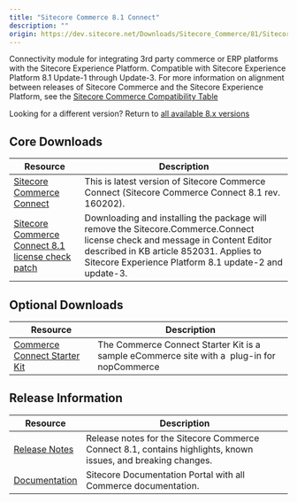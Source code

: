```yaml
---
title: "Sitecore Commerce 8.1 Connect"
description: ""
origin: https://dev.sitecore.net/Downloads/Sitecore_Commerce/81/Sitecore_Commerce_81_Connect.aspx
---
```


Connectivity module for integrating 3rd party commerce or ERP platforms with the Sitecore Experience Platform. Compatible with Sitecore Experience Platform 8.1 Update-1 through Update-3. For more information on alignment between releases of Sitecore Commerce and the Sitecore Experience Platform, see the [Sitecore Commerce Compatibility Table](https://kb.sitecore.net/articles/316437)

Looking for a different version? Return to [all available 8.x versions](/downloads/Sitecore_Commerce)

## Core Downloads

 | Resource | Description |
 | --- | --- |
 | [Sitecore Commerce Connect](https://scdp.blob.core.windows.net/downloads/Sitecore%20Commerce/81/Sitecore%20Commerce%2081%20Connect/Secure/Sitecore%20Commerce%20Connect%208.1%20rev.%20160202.zip) | This is latest version of Sitecore Commerce Connect (Sitecore Commerce Connect 8.1 rev. 160202). |
 | [Sitecore Commerce Connect 8.1 license check patch](https://scdp.blob.core.windows.net/downloads/Sitecore%20Commerce/81/Sitecore%20Commerce%2081%20Connect/Secure/Sitecore%20Commerce%20Connect%20License%20Check%20Patch%208.1%20rev.%20160627.zip) | Downloading and installing the package will remove the Sitecore.Commerce.Connect license check and message in Content Editor described in KB article 852031. Applies to Sitecore Experience Platform 8.1 update-2 and update-3. |

## Optional Downloads

 | Resource | Description |
 | --- | --- |
 | [Commerce Connect Starter Kit](https://github.com/Sitecore/Commerce-Connect-StarterKit) | The Commerce Connect Starter Kit is a sample eCommerce site with a  plug-in for nopCommerce  <br /> |

## Release Information

 | Resource | Description |
 | --- | --- |
 | [Release Notes](https://scdp.blob.core.windows.net/downloads/Sitecore%20Commerce/81/Sitecore%20Commerce%2081%20Connect/Secure/Sitecore_Commerce_Connect_Release_notes_8_1.pdf) | Release notes for the Sitecore Commerce Connect 8.1, contains highlights, known issues, and breaking changes. |
 | [Documentation](https://doc.sitecore.com) | Sitecore Documentation Portal with all Commerce documentation. |